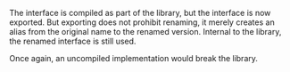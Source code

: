 The interface is compiled as part of the library, but the interface is now
exported.  But exporting does not prohibit renaming, it merely creates an
alias from the original name to the renamed version.  Internal to the library,
the renamed interface is still used.

Once again, an uncompiled implementation would break the library.
